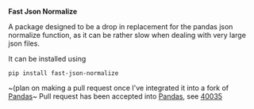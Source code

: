 **Fast Json Normalize**

A package designed to be a drop in replacement for the pandas json normalize function, as it can be rather slow when dealing with very large json files.

It can be installed using

```
pip install fast-json-normalize
```

~(plan on making a pull request once I've integrated it into a fork of [Pandas](https://github.com/pandas-dev/pandas)~
Pull request has been accepted into [Pandas](https://github.com/pandas-dev/pandas), see [40035](https://github.com/pandas-dev/pandas/pull/40035)
